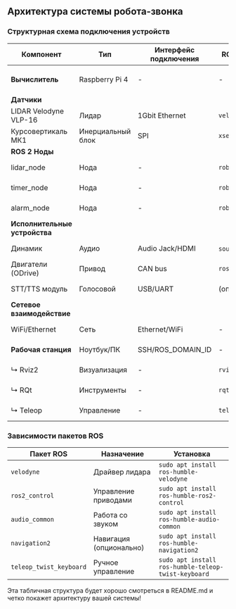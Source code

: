 ## Архитектура системы робота-звонка

### Структурная схема подключения устройств

| Компонент | Тип | Интерфейс подключения | ROS пакет/драйвер | Назначение |
|-----------|-----|----------------------|-------------------|------------|
| **Вычислитель** | Raspberry Pi 4 | - | - | Основной контроллер системы |
| **Датчики** | | | | |
| LIDAR Velodyne VLP-16 | Лидар | 1Gbit Ethernet | `velodyne_driver` | Обнаружение людей в зоне |
| Курсовертикаль МК1 | Инерциальный блок | SPI | `xsens_driver` | Определение ориентации |
| **ROS 2 Ноды** | | | | |
|  lidar_node | Нода | - | `robot_alarm_system` | Обработка данных лидара |
|  timer_node | Нода | - | `robot_alarm_system` | Слежение за временем |
|  alarm_node | Нода | - | `robot_alarm_system` | Управление оповещением |
| **Исполнительные устройства** | | | | |
| Динамик | Аудио | Audio Jack/HDMI | `sound_play`/ALSA | Воспроизведение сигнала |
| Двигатели (ODrive) | Привод | CAN bus | `ros2_control` | Перемещение робота |
| STT/TTS модуль | Голосовой | USB/UART | (опционально) | Речевое взаимодействие |
| **Сетевое взаимодействие** | | | | |
|  WiFi/Ethernet | Сеть | Ethernet/WiFi | - | Связь с рабочей станцией |
| **Рабочая станция** | Ноутбук/ПК | SSH/ROS_DOMAIN_ID | - | Удаленное управление |
| ↳ Rviz2 | Визуализация | - | `rviz2` | 3D визуализация данных |
| ↳ RQt | Инструменты | - | `rqt` | Графический интерфейс |
| ↳ Teleop | Управление | - | `teleop_twist_keyboard` | Ручное управление |

### Зависимости пакетов ROS

| Пакет ROS | Назначение | Установка |
|-----------|------------|-----------|
| `velodyne` | Драйвер лидара | `sudo apt install ros-humble-velodyne` |
| `ros2_control` | Управление приводами | `sudo apt install ros-humble-ros2-control` |
| `audio_common` | Работа со звуком | `sudo apt install ros-humble-audio-common` |
| `navigation2` | Навигация (опционально) | `sudo apt install ros-humble-navigation2` |
| `teleop_twist_keyboard` | Ручное управление | `sudo apt install ros-humble-teleop-twist-keyboard` |

Эта табличная структура будет хорошо смотреться в README.md и четко покажет архитектуру вашей системы!
